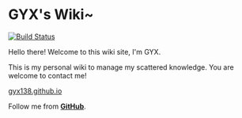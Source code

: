 # GYX's Wiki~

[![Build Status](https://api.travis-ci.org/gyx138/Wiki-site.png?branch=hexo)](https://travis-ci.org/gyx138/Wiki-site)

Hello there! Welcome to this wiki site, I'm GYX.

This is my personal wiki to manage my scattered knowledge. You are welcome to contact me!

[gyx138.github.io](http://gyx138.github.io)

Follow me from [**GitHub**](https://github.com/gyx138).